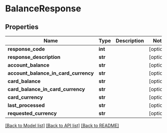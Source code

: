 # BalanceResponse

## Properties
Name | Type | Description | Notes
------------ | ------------- | ------------- | -------------
**response_code** | **int** |  | [optional] 
**response_description** | **str** |  | [optional] 
**account_balance** | **str** |  | [optional] 
**account_balance_in_card_currency** | **str** |  | [optional] 
**card_balance** | **str** |  | [optional] 
**card_balance_in_card_currency** | **str** |  | [optional] 
**card_currency** | **str** |  | [optional] 
**last_processed** | **str** |  | [optional] 
**requested_currency** | **str** |  | [optional] 

[[Back to Model list]](../README.md#documentation-for-models) [[Back to API list]](../README.md#documentation-for-api-endpoints) [[Back to README]](../README.md)


